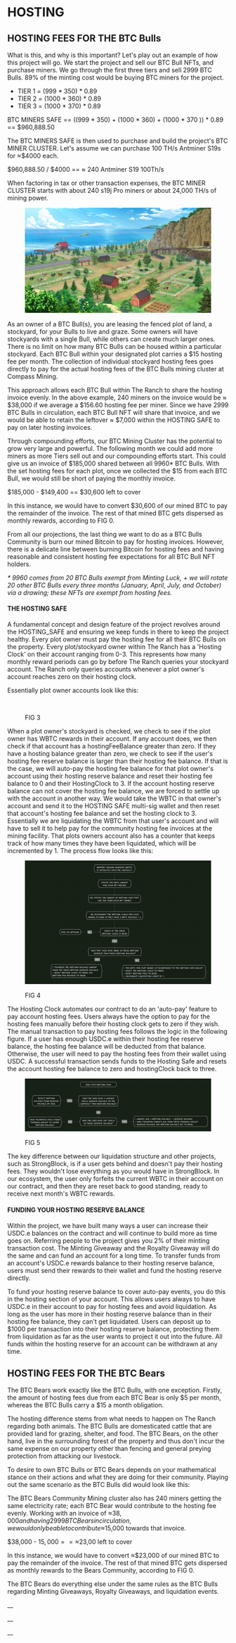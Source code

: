 # HOSTING

## HOSTING FEES FOR THE BTC Bulls

What is this, and why is this important? Let's play out an example of how this project will go. We start the project and sell our BTC Bull NFTs, and purchase miners. We go through the first three tiers and sell 2999 BTC Bulls. 89% of the minting cost would be buying BTC miners for the project.&#x20;

* TIER 1 = (999 \* 350) \* 0.89&#x20;
* TIER 2 = (1000 \* 360) \* 0.89&#x20;
* TIER 3 = (1000 \* 370) \* 0.89&#x20;

BTC MINERS SAFE == ((999 \* 350) + (1000 \* 360) + (1000 \* 370 )) \* 0.89  ==  $960,888.50

The BTC MINERS SAFE is then used to purchase and build the project's BTC MINER CLUSTER. Let's assume we can purchase 100 TH/s Antminer S19s for ≈$4000 each.

$960,888.50 / $4000 == ≈ 240 Antminer S19 100Th/s&#x20;

When factoring in tax or other transaction expenses, the BTC MINER CLUSTER starts with about 240 s19j Pro miners or about 24,000 TH/s of mining power.&#x20;

<figure><img src="../../../.gitbook/assets/Farm (2).png" alt=""><figcaption></figcaption></figure>

As an owner of a BTC Bull(s), you are leasing the fenced plot of land, a stockyard, for your Bulls to live and graze. Some owners will have stockyards with a single Bull, while others can create much larger ones. There is no limit on how many BTC Bulls can be housed within a particular stockyard. Each BTC Bull within your designated plot carries a $15 hosting fee per month. The collection of individual stockyard hosting fees goes directly to pay for the actual hosting fees of the BTC Bulls mining cluster at Compass Mining.&#x20;

This approach allows each BTC Bull within The Ranch to share the hosting invoice evenly. In the above example, 240 miners on the invoice would be ≈ $38,000 if we average a $156.60 hosting fee per miner. Since we have 2999 BTC Bulls in circulation, each BTC Bull NFT will share that invoice, and we would be able to retain the leftover  ≈ $7,000 within the HOSTING SAFE to pay on later hosting invoices.&#x20;

Through compounding efforts, our BTC Mining Cluster has the potential to grow very large and powerful. The following month we could add more miners as more Tiers sell out and our compounding efforts start. This could give us an invoice of $185,000 shared between all 9960\* BTC Bulls. With the set hosting fees for each plot, once we collected the $15 from each BTC Bull, we would still be short of paying the monthly invoice.&#x20;

$185,000 - $149,400 == $30,600 left to cover&#x20;

In this instance, we would have to convert $30,600 of our mined BTC to pay the remainder of the invoice. The rest of that mined BTC gets dispersed as monthly rewards, according to FIG 0.&#x20;

From all our projections, the last thing we want to do as a BTC Bulls Community is burn our mined Bitcoin to pay for hosting invoices. However, there is a delicate line between burning Bitcoin for hosting fees and having reasonable and consistent hosting fee expectations for all BTC Bull NFT holders. &#x20;

&#x20;_\* 9960 comes from 20 BTC Bulls exempt from Minting Luck, + we will rotate 20 other BTC Bulls every three months (January, April, July, and October) via a drawing; these NFTs are exempt from hosting fees._&#x20;

#### THE HOSTING SAFE

A fundamental concept and design feature of the project revolves around the HOSTING\_SAFE and ensuring we keep funds in there to keep the project healthy. Every plot owner must pay the hosting fee for all their BTC Bulls on the property. Every plot/stockyard owner within The Ranch has a 'Hosting Clock' on their account ranging from 0-3. This represents how many monthly reward periods can go by before The Ranch queries your stockyard account. The Ranch only queries accounts whenever a plot owner's account reaches zero on their hosting clock. &#x20;

Essentially plot owner accounts look like this:&#x20;

<figure><img src="https://files.gitbook.com/v0/b/gitbook-x-prod.appspot.com/o/spaces%2FFv8dhycY0uS8Gdt4TW7Y%2Fuploads%2FsS235F1pFNtBLAThBImj%2Fimage.png?alt=media&#x26;token=916924b5-8a53-4185-b88a-0a375dcb9af4" alt=""><figcaption><p>FIG 3</p></figcaption></figure>

When a plot owner's stockyard is checked, we check to see if the plot owner has WBTC rewards in their account. If any account does, we then check if that account has a hostingFeeBalance greater than zero. If they have a hosting balance greater than zero, we check to see if the user's hosting fee reserve balance is larger than their hosting fee balance. If that is the case, we will auto-pay the hosting fee balance for that plot owner's account using their hosting reserve balance and reset their hosting fee balance to 0 and their HostingClock to 3. If the account hosting reserve balance can not cover the hosting fee balance, we are forced to settle up with the account in another way. We would take the WBTC in that owner's account and send it to the HOSTING SAFE multi-sig wallet and then reset that account's hosting fee balance and set the hosting clock to 3. Essentially we are liquidating the WBTC from that user's account and will have to sell it to help pay for the community hosting fee invoices at the mining facility. That plots owners account also has a counter that keeps track of how many times they have been liquidated, which will be incremented by 1.  The process flow looks like this:

<figure><img src="../../../.gitbook/assets/image.png" alt=""><figcaption><p>FIG 4</p></figcaption></figure>

The Hosting Clock automates our contract to do an 'auto-pay' feature to pay account hosting fees. Users always have the option to pay for the hosting fees manually before their hosting clock gets to zero if they wish. The manual transaction to pay hosting fees follows the logic in the following figure. If a user has enough USDC.e within their hosting fee reserve balance, the hosting fee balance will be deducted from that balance. Otherwise, the user will need to pay the hosting fees from their wallet using USDC. A successful transaction sends funds to the Hosting Safe and resets the account hosting fee balance to zero and hostingClock back to three.

<figure><img src="../../../.gitbook/assets/image (5).png" alt=""><figcaption><p>FIG 5</p></figcaption></figure>

The key difference between our liquidation structure and other projects, such as StrongBlock, is if a user gets behind and doesn't pay their hosting fees. They wouldn't lose everything as you would have in StrongBlock. In our ecosystem, the user only forfeits the current WBTC in their account on our contract, and then they are reset back to good standing, ready to receive next month's WBTC rewards. &#x20;

#### FUNDING YOUR HOSTING RESERVE BALANCE

Within the project, we have built many ways a user can increase their USDC.e balances on the contract and will continue to build more as time goes on. Referring people to the project gives you 2% of their minting transaction cost. The Minting Giveaway and the Royalty Giveaway will do the same and can fund an account for a long time. To transfer funds from an account's USDC.e rewards balance to their hosting reserve balance, users must send their rewards to their wallet and fund the hosting reserve directly. &#x20;

To fund your hosting reserve balance to cover auto-pay events, you do this in the hosting section of your account.  This allows users always to have USDC.e in their account to pay for hosting fees and avoid liquidation. As long as the user has more in their hosting reserve balance than in their hosting fee balance, they can't get liquidated. Users can deposit up to $1000 per transaction into their hosting reserve balance, protecting them from liquidation as far as the user wants to project it out into the future. All funds within the hosting reserve for an account can be withdrawn at any time.&#x20;



## HOSTING FEES FOR THE BTC Bears

The BTC Bears work exactly like the BTC Bulls, with one exception. Firstly, the amount of hosting fees due from each BTC Bear is only $5 per month, whereas the BTC Bulls carry a $15 a month obligation.&#x20;

The hosting difference stems from what needs to happen on The Ranch regarding both animals. The BTC Bulls are domesticated cattle that are provided land for grazing, shelter, and food. The BTC Bears, on the other hand, live in the surrounding forest of the property and thus don't incur the same expense on our property other than fencing and general preying protection from attacking our livestock.&#x20;

To desire to own BTC Bulls or BTC Bears depends on your mathematical stance on their actions and what they are doing for their community. Playing out the same scenario as the BTC Bulls did would look like this:

The BTC Bears Community Mining cluster also has 240 miners getting the same electricity rate; each BTC Bear would contribute to the hosting fee evenly. Working with an invoice of ≈$38,000 and having 2999 BTC Bears in circulation, we would only be able to contribute ≈$15,000 towards that invoice.

$38,000 - $15,000 == ≈$23,00 left to cover&#x20;

In this instance, we would have to convert ≈$23,000  of our mined BTC to pay the remainder of the invoice. The rest of that mined BTC gets dispersed as monthly rewards to the Bears Community, according to FIG 0.&#x20;

The BTC Bears do everything else under the same rules as the BTC Bulls regarding Minting Giveaways, Royalty Giveaways, and liquidation events.

&#x20;__&#x20;

__

__
